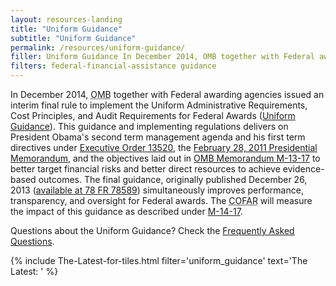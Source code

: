 ```yaml
---
layout: resources-landing
title: "Uniform Guidance"
subtitle: "Uniform Guidance"
permalink: /resources/uniform-guidance/
filler: Uniform Guidance In December 2014, OMB together with Federal awarding agencies issued an interim final rule to implement the Uniform Administrative Requirements, Cost Principles, and Audit Requirements for Federal Awards (Uniform Guidance). This guidance and implementing regulations delivers on President Obama's second term management agenda and his first term directives under Executive Order 13520, the . Continued
filters: federal-financial-assistance guidance
---
```



In December 2014, <abbr title="Office of Management and Budget">OMB</abbr> together with Federal awarding agencies issued an interim final rule to implement the Uniform Administrative Requirements, Cost Principles, and Audit Requirements for Federal Awards ([Uniform Guidance](https://www.federalregister.gov/documents/2014/12/19/2014-28697/federal-awarding-agency-regulatory-implementation-of-office-of-management-and-budgets-uniform)). This guidance and implementing regulations delivers on President Obama's second term management agenda and his first term directives under [Executive Order 13520](https://www.govinfo.gov/content/pkg/DCPD-200900942/pdf/DCPD-200900942.pdf), the [February 28, 2011 Presidential Memorandum](https://www.govinfo.gov/content/pkg/DCPD-201100123/pdf/DCPD-201100123.pdf), and the objectives laid out in [OMB Memorandum M-13-17](https://obamawhitehouse.archives.gov/sites/default/files/omb/memoranda/2013/m-13-17.pdf) to better target financial risks and better direct resources to achieve evidence-based outcomes. The final guidance, originally published December 26, 2013 ([available at 78 FR 78589](https://www.govinfo.gov/app/details/FR-2013-12-26/2013-30465)) simultaneously improves performance, transparency, and oversight for Federal awards. The <abbr title="Council on Financial Assistance Reform">COFAR</abbr> will measure the impact of this guidance as described under [M-14-17](https://obamawhitehouse.archives.gov/sites/default/files/omb/memoranda/2014/m-14-17.pdf).

Questions about the Uniform Guidance? Check the <a href="{{ site.baseurl }}/assets/files/2CFR-FrequentlyAskedQuestions_2021050321.pdf">Frequently Asked Questions</a>.

{% include The-Latest-for-tiles.html filter='uniform_guidance' text='The Latest: ' %}
